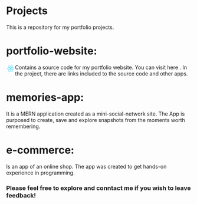 # Projects

This is a repository for my portfolio projects. 

# portfolio-website: 

Contains a source code for my portfolio website. You can visit here [<img align="left" alt="React" width="24px" src="https://raw.githubusercontent.com/github/explore/80688e429a7d4ef2fca1e82350fe8e3517d3494d/topics/react/react.png" />][portfolio].
In the project, there are links included to the source code and other apps.

# memories-app:

It is a MERN application created as a mini-social-network site. The App is purposed to create, save and explore snapshots from the moments worth remembering.

# e-commerce:

Is an app of an online shop. The app was created to get hands-on experience in programming. 


### Please feel free to explore and conntact me if you wish to leave feedback!


[portfolio]: https://piotrkwiatkowski.netlify.app
